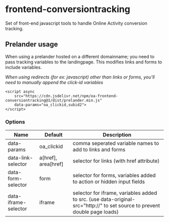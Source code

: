 # frontend-conversiontracking

Set of front-end javascript tools to handle Online Activity conversion tracking. 

## Prelander usage
When using a prelander hosted on a different domainname; you need to pass tracking variables to the landingpage. This modifies links and forms to include variables. 

*When using redirects (for ex: javascript) other than links or forms, you'll need to manually append the click-id variables*

    <script async 
		src="https://cdn.jsdelivr.net/npm/oa-frontend-conversiontracking@1/dist/prelander.min.js"
		data-params="oa_clickid,subid2">
	</script>

### Options
| Name | Default | Description |
|--|--| -- |
| data-params | oa_clickid | comma seperated variable names to add to links and forms  |
|data-link-selector | a[href], area[href] | selector for links (with href attribute) |
| data-form-selector | form |selector for forms, variables added to action or hidden input fields |
| data-iframe-selector | iframe |selector for iframe, variables added to src. (use data-original-src="http://" to set source to prevent double page loads) |





